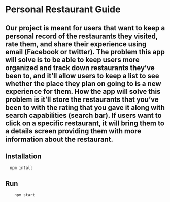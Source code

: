 # Personal Restaurant Guide

## Our project is meant for users that want to keep a personal record of the restaurants they visited, rate them, and share their experience using email (Facebook or twitter). The problem this app will solve is to be able to keep users more organized and track down restaurants they’ve been to, and it’ll allow users to keep a list to see whether the place they plan on going to is a new experience for them. How the app will solve this problem is it’ll store the restaurants that you’ve been to with the rating that you gave it along with search capabilities (search bar). If users want to click on a specific restaurant, it will bring them to a details screen providing them with more information about the restaurant.

## Installation

```
  npm intall
```

## Run

```
    npm start
```
